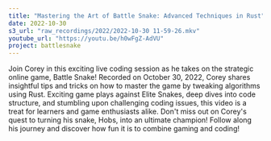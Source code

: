 ```yaml
---
title: "Mastering the Art of Battle Snake: Advanced Techniques in Rust"
date: 2022-10-30
s3_url: "raw_recordings/2022/2022-10-30 11-59-26.mkv"
youtube_url: "https://youtu.be/h0wFgZ-AdVU"
project: battlesnake
---
```


Join Corey in this exciting live coding session as he takes on the strategic online game, Battle Snake! Recorded on October 30, 2022, Corey shares insightful tips and tricks on how to master the game by tweaking algorithms using Rust. Exciting game plays against Elite Snakes, deep dives into code structure, and stumbling upon challenging coding issues, this video is a treat for learners and game enthusiasts alike. Don't miss out on Corey's quest to turning his snake, Hobs, into an ultimate champion! Follow along his journey and discover how fun it is to combine gaming and coding!
